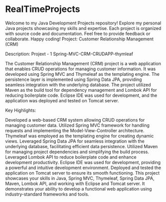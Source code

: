 # RealTimeProjects
Welcome to my Java Development Projects repository! Explore my personal Java projects showcasing my skills and expertise. Each project is organized with source code and documentation. Feel free to provide feedback or collaborate. Happy coding!
Project: Customer Relationship Management (CRM)

Description:
Projext - 1 
Spring-MVC-CRM-CRUDAPP-thymleaf

The Customer Relationship Management (CRM) project is a web application that enables CRUD operations for managing customer information. It was developed using Spring MVC and Thymeleaf as the templating engine. The persistence layer is implemented using Spring Data JPA, providing seamless integration with the underlying database. The project utilized Maven as the build tool for dependency management and Lombok API for reducing boilerplate code. Eclipse IDE was used for development, and the application was deployed and tested on Tomcat server.

Key Highlights:

Developed a web-based CRM system allowing CRUD operations for managing customer data.
Utilized Spring MVC framework for handling requests and implementing the Model-View-Controller architecture.
Thymeleaf was employed as the templating engine for creating dynamic views.
Leveraged Spring Data JPA for seamless integration with the underlying database, facilitating efficient data persistence.
Utilized Maven for managing project dependencies and simplifying the build process.
Leveraged Lombok API to reduce boilerplate code and enhance development productivity.
Eclipse IDE was used for development, providing a powerful and intuitive development environment.
Deployed and tested the application on Tomcat server to ensure its smooth functioning.
This project showcases your skills in Java, Spring MVC, Thymeleaf, Spring Data JPA, Maven, Lombok API, and working with Eclipse and Tomcat server. It demonstrates your ability to develop a functional web application using industry-standard frameworks and tools.
